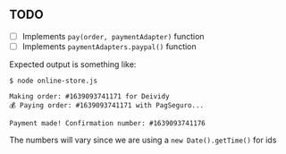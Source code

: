 ## TODO

- [ ] Implements `pay(order, paymentAdapter)` function
- [ ] Implements `paymentAdapters.paypal()` function

Expected output is something like:

```
$ node online-store.js

Making order: #1639093741171 for Deividy
💰 Paying order: #1639093741171 with PagSeguro...

Payment made! Confirmation number: #1639093741176
```

The numbers will vary since we are using a `new Date().getTime()` for ids
